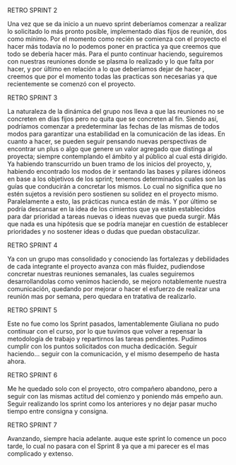 RETRO SPRINT 2    

Una vez que se da inicio a un nuevo sprint deberíamos comenzar a realizar lo solicitado lo más pronto posible, implementado días fijos de reunión, dos como mínimo. Por el momento como recién se comienza con el proyecto el hacer más todavía no lo podemos poner en practica ya que creemos que todo se debería hacer más. Para el punto continuar haciendo, seguiremos con nuestras reuniones donde se plasma lo realizado y lo que falta por hacer, y por último en relación a lo que deberíamos dejar de hacer , creemos que por el momento todas las practicas son necesarias ya que recientemente se comenzó con el proyecto. 

RETRO SPRINT 3

La naturaleza de la dinámica del grupo nos lleva a que las reuniones no se concreten en días fijos pero no quita que se concreten al fin. Siendo así, podríamos comenzar a predeterminar las fechas de las mismas de todos modos para garantizar una estabilidad en la comunicación de las ideas. En cuanto a hacer, se pueden seguir pensando nuevas perspectivas de encontrar un plus o algo que genere un valor agregado que distinga al proyecta; siempre contemplando el ámbito y al público al cual está dirigido. Ya habiendo transcurrido un buen tramo de los inicios del proyecto, y, habiendo encontrado los modos de ir sentando las bases y pilares idóneos en base a los objetivos de los sprint; tenemos determinados cuales son las guías que conducirán a concretar los mismos. Lo cual no significa que no estén sujetos a revisión pero sostienen su solidez en el proyecto mismo. Paralelamente a esto, las prácticas nunca están de más. Y por último se podría descansar en la idea de los cimientos que ya están establecidos para dar prioridad a tareas nuevas o ideas nuevas que pueda surgir. Más que nada es una hipótesis que se podría manejar en cuestión de establecer prioridades y no sostener ideas o dudas que puedan obstaculizar.


RETRO SPRINT 4

Ya con un grupo mas consolidado y conociendo las fortalezas y debilidades de cada integrante el proyecto avanza con más fluidez, pudiendose concretar nuestras reuniones semanales, las cuales seguiremos desarrollandolas como venimos haciendo, se mejoro notablemente nuestra comunicación, quedando por mejorar o hacer el esfuerzo de realizar una reunión mas por semana, pero quedara en tratativa de realizarlo.


RETRO SPRINT 5

Este no fue como los Sprint pasados, lamentablemente Giuliana no pudo continuar con el curso, por lo que tuvimos que volver a repensar la metodología de trabajo y repartirnos las tareas pendientes. Pudimos cumplir con los puntos solicitados con mucha dedicación. Seguir haciendo... seguir con la comunicación, y el mismo desempeño de hasta ahora. 

RETRO SPRINT 6

Me he quedado solo con el proyecto, otro compañero abandono, pero a seguir con las mismas actitud del comienzo y poniendo más empeño aun. Seguir realizando los sprint como los anteriores y no dejar pasar mucho tiempo entre consigna y consigna. 

RETRO SPRINT 7

Avanzando, siempre hacia adelante. auque este sprint lo comence un poco tarde, lo cual no pasara con el Sprint 8 ya que a mi parecer es el mas complicado y extenso. 


